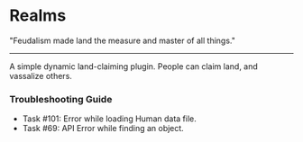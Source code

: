 # Realms
"Feudalism made land the measure and master of all things."
***
A simple dynamic land-claiming plugin. People can claim land, and vassalize others.

### Troubleshooting Guide
- Task #101: Error while loading Human data file.
- Task #69: API Error while finding an object.